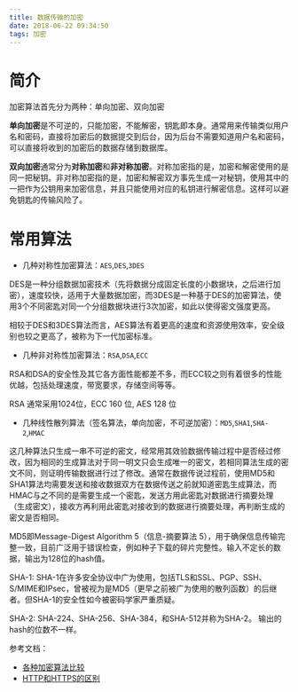 ```yaml
---
title: 数据传输的加密
date: 2018-06-22 09:34:50
tags: 加密
---
```


# 简介
加密算法首先分为两种：单向加密、双向加密

**单向加密**是不可逆的，只能加密，不能解密，钥匙即本身。通常用来传输类似用户名和密码，直接将加密后的数据提交到后台，因为后台不需要知道用户名和密码，可以直接将收到的加密后的数据存储到数据库。

**双向加密**通常分为**对称加密**和**非对称加密**。对称加密指的是，加密和解密使用的是同一把秘钥。非对称加密指的是，加密和解密双方事先生成一对秘钥，使用其中的一把作为公钥用来加密信息，并且只能使用对应的私钥进行解密信息。这样可以避免钥匙的传输风险了。

# 常用算法

- 几种对称性加密算法：`AES`,`DES`,`3DES`

DES是一种分组数据加密技术（先将数据分成固定长度的小数据块，之后进行加密），速度较快，适用于大量数据加密，而3DES是一种基于DES的加密算法，使用3个不同密匙对同一个分组数据块进行3次加密，如此以使得密文强度更高。

相较于DES和3DES算法而言，AES算法有着更高的速度和资源使用效率，安全级别也较之更高了，被称为下一代加密标准。

- 几种非对称性加密算法：`RSA`,`DSA`,`ECC`

RSA和DSA的安全性及其它各方面性能都差不多，而ECC较之则有着很多的性能优越，包括处理速度，带宽要求，存储空间等等。

RSA 通常采用1024位，ECC 160 位, AES 128 位



- 几种线性散列算法（签名算法，单向加密，不可逆加密）：`MD5`,`SHA1`,`SHA-2`,`HMAC`

这几种算法只生成一串不可逆的密文，经常用其效验数据传输过程中是否经过修改，因为相同的生成算法对于同一明文只会生成唯一的密文，若相同算法生成的密文不同，则证明传输数据进行过了修改。通常在数据传说过程前，使用MD5和SHA1算法均需要发送和接收数据双方在数据传送之前就知道密匙生成算法，而HMAC与之不同的是需要生成一个密匙，发送方用此密匙对数据进行摘要处理（生成密文），接收方再利用此密匙对接收到的数据进行摘要处理，再判断生成的密文是否相同。

MD5即Message-Digest Algorithm 5（信息-摘要算法 5），用于确保信息传输完整一致，目前广泛用于错误检查，例如种子下载的碎片完整性。输入不定长的数据，输出为128位的hash值。

SHA-1: SHA-1在许多安全协议中广为使用，包括TLS和SSL、PGP、SSH、S/MIME和IPsec，曾被视为是MD5（更早之前被广为使用的散列函数）的后继者。但SHA-1的安全性如今被密码学家严重质疑。

SHA-2: SHA-224、SHA-256、SHA-384，和SHA-512并称为SHA-2。
输出的hash的位数不一样。

参考文档：

- [各种加密算法比较](https://www.cnblogs.com/sunxuchu/p/5483956.html)  
- [HTTP和HTTPS的区别](http://www.mahaixiang.cn/internet/1233.html)





